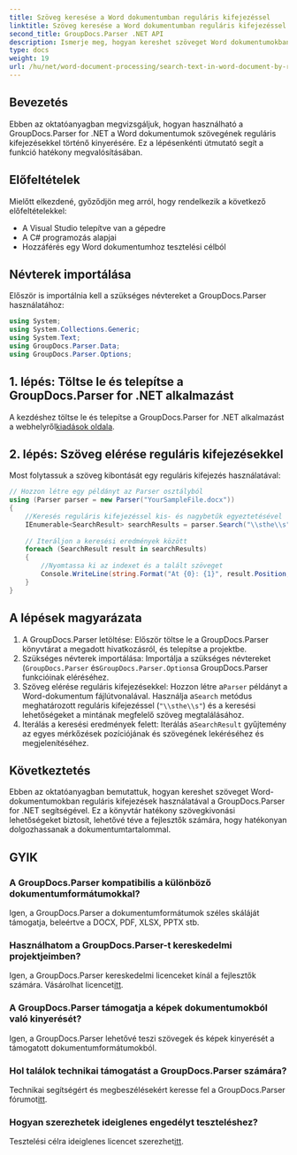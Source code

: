 ```yaml
---
title: Szöveg keresése a Word dokumentumban reguláris kifejezéssel
linktitle: Szöveg keresése a Word dokumentumban reguláris kifejezéssel
second_title: GroupDocs.Parser .NET API
description: Ismerje meg, hogyan kereshet szöveget Word dokumentumokban reguláris kifejezések használatával a GroupDocs.Parser for .NET segítségével. Hatékonyan bontsa ki az adott tartalmat.
type: docs
weight: 19
url: /hu/net/word-document-processing/search-text-in-word-document-by-regular-expression/
---
```

## Bevezetés
Ebben az oktatóanyagban megvizsgáljuk, hogyan használható a GroupDocs.Parser for .NET a Word dokumentumok szövegének reguláris kifejezésekkel történő kinyerésére. Ez a lépésenkénti útmutató segít a funkció hatékony megvalósításában.
## Előfeltételek
Mielőtt elkezdené, győződjön meg arról, hogy rendelkezik a következő előfeltételekkel:
- A Visual Studio telepítve van a gépedre
- A C# programozás alapjai
- Hozzáférés egy Word dokumentumhoz tesztelési célból

## Névterek importálása
Először is importálnia kell a szükséges névtereket a GroupDocs.Parser használatához:
```csharp
using System;
using System.Collections.Generic;
using System.Text;
using GroupDocs.Parser.Data;
using GroupDocs.Parser.Options;
```
## 1. lépés: Töltse le és telepítse a GroupDocs.Parser for .NET alkalmazást
 A kezdéshez töltse le és telepítse a GroupDocs.Parser for .NET alkalmazást a webhelyről[kiadások oldala](https://releases.groupdocs.com/parser/net/).
## 2. lépés: Szöveg elérése reguláris kifejezésekkel
Most folytassuk a szöveg kibontását egy reguláris kifejezés használatával:
```csharp
// Hozzon létre egy példányt az Parser osztályból
using (Parser parser = new Parser("YourSampleFile.docx"))
{
    //Keresés reguláris kifejezéssel kis- és nagybetűk egyeztetésével
    IEnumerable<SearchResult> searchResults = parser.Search("\\sthe\\s", new SearchOptions(true, false, true));
    
    // Iteráljon a keresési eredmények között
    foreach (SearchResult result in searchResults)
    {
        //Nyomtassa ki az indexet és a talált szöveget
        Console.WriteLine(string.Format("At {0}: {1}", result.Position, result.Text));
    }
}
```
## A lépések magyarázata
1. A GroupDocs.Parser letöltése: Először töltse le a GroupDocs.Parser könyvtárat a megadott hivatkozásról, és telepítse a projektbe.
2. Szükséges névterek importálása: Importálja a szükséges névtereket (`GroupDocs.Parser` és`GroupDocs.Parser.Options`a GroupDocs.Parser funkcióinak eléréséhez.
3.  Szöveg elérése reguláris kifejezésekkel: Hozzon létre a`Parser` példányt a Word-dokumentum fájlútvonalával. Használja a`Search` metódus meghatározott reguláris kifejezéssel (`"\\sthe\\s"`) és a keresési lehetőségeket a mintának megfelelő szöveg megtalálásához.
4.  Iterálás a keresési eredmények felett: Iterálás a`SearchResult` gyűjtemény az egyes mérkőzések pozíciójának és szövegének lekéréséhez és megjelenítéséhez.

## Következtetés
Ebben az oktatóanyagban bemutattuk, hogyan kereshet szöveget Word-dokumentumokban reguláris kifejezések használatával a GroupDocs.Parser for .NET segítségével. Ez a könyvtár hatékony szövegkivonási lehetőségeket biztosít, lehetővé téve a fejlesztők számára, hogy hatékonyan dolgozhassanak a dokumentumtartalommal.

## GYIK
### A GroupDocs.Parser kompatibilis a különböző dokumentumformátumokkal?
Igen, a GroupDocs.Parser a dokumentumformátumok széles skáláját támogatja, beleértve a DOCX, PDF, XLSX, PPTX stb.
### Használhatom a GroupDocs.Parser-t kereskedelmi projektjeimben?
 Igen, a GroupDocs.Parser kereskedelmi licenceket kínál a fejlesztők számára. Vásárolhat licencet[itt](https://purchase.groupdocs.com/buy).
### A GroupDocs.Parser támogatja a képek dokumentumokból való kinyerését?
Igen, a GroupDocs.Parser lehetővé teszi szövegek és képek kinyerését a támogatott dokumentumformátumokból.
### Hol találok technikai támogatást a GroupDocs.Parser számára?
 Technikai segítségért és megbeszélésekért keresse fel a GroupDocs.Parser fórumot[itt](https://forum.groupdocs.com/c/parser/17).
### Hogyan szerezhetek ideiglenes engedélyt teszteléshez?
 Tesztelési célra ideiglenes licencet szerezhet[itt](https://purchase.groupdocs.com/temporary-license/).